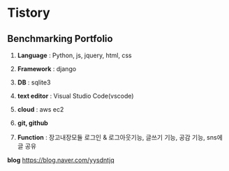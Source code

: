 Tistory
=======
Benchmarking Portfolio
----------------------
1. **Language** : Python, js, jquery, html, css

2. **Framework** : django

3. **DB** : sqlite3

4. **text editor** : Visual Studio Code(vscode)

5. **cloud** : aws ec2

6. **git, github**

7. **Function** : 장고내장모듈 로그인 & 로그아웃기능, 글쓰기 기능, 공감 기능, sns에글 공유

**blog** <https://blog.naver.com/yysdntjq>
